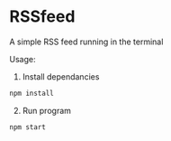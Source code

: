 # RSSfeed

A simple RSS feed running in the terminal

Usage: 
1. Install dependancies
```bash
npm install
```

2. Run program
```bash
npm start
```
